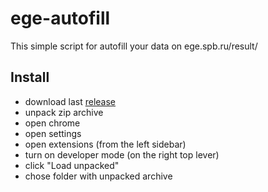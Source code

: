 # ege-autofill
This simple script for autofill your data on ege.spb.ru/result/
## Install
- download last [release](https://github.com/MohonovProduction/ege-autofill/releases)
- unpack zip archive
- open chrome
- open settings
- open extensions (from the left sidebar)
- turn on developer mode (on the right top lever)
- click "Load unpacked"
- chose folder with unpacked archive
